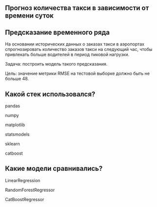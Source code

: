 ## Прогноз количества такси в зависимости от времени суток
## Предсказание временного ряда
На основании исторических данных о заказах такси в аэропортах спрогнозировать количество заказов такси на следующий час, чтобы привлекать больше водителей в период пиковой нагрузки.

Задача: построить модель такого предсказания.

Цель: значение метрики RMSE на тестовой выборке должно быть не больше 48.
## Какой стек использовался?
pandas

numpy

matplotlib

statsmodels

sklearn

catboost
## Какие модели сравнивались?

LinearRegression

RandomForestRegressor

CatBoostRegressor
